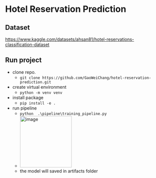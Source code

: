 # Hotel Reservation Prediction

## Dataset
https://www.kaggle.com/datasets/ahsan81/hotel-reservations-classification-dataset

## Run project
- clone repo.
  - `git clone https://github.com/GaoWeiChang/hotel-reservation-prediction.git`
- create virtual environment
  - `python -m venv venv`
- install package
  - `pip install -e .`
- run pipeline
  - `python  .\pipeline\training_pipeline.py`
  - <img width="166" alt="image" src="https://github.com/user-attachments/assets/fac449aa-d684-4f97-b7cf-21c7a7a83463" />
  - the model will saved in artifacts folder
